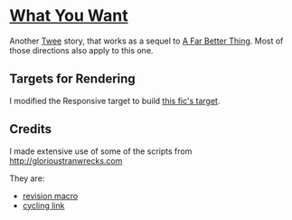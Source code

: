 [What You Want](http://thedeadparrot.github.io/fic-projects/edge-2/what-you-want.html)
=================

Another [Twee](https://github.com/tweecode/twee) story, that works as a sequel to [A Far Better Thing](https://github.com/thedeadparrot/fic-projects/tree/master/edge). Most of those directions also apply to this one.

Targets for Rendering
--------------------

I modified the Responsive target to build [this fic's target](https://github.com/thedeadparrot/twee/tree/master/targets/edge-2).

Credits
-------

I made extensive use of some of the scripts from http://glorioustranwrecks.com

They are:
* [revision macro](http://www.glorioustrainwrecks.com/node/5239)
* [cycling link](http://www.glorioustrainwrecks.com/node/5020)
